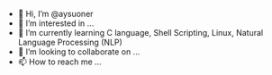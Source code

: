- 👋 Hi, I’m @aysuoner
- 👀 I’m interested in ...
- 🌱 I’m currently learning C language, Shell Scripting, Linux, Natural Language Processing (NLP)
- 💞️ I’m looking to collaborate on ...
- 📫 How to reach me ...

<!---
aysuoner/aysuoner is a ✨ special ✨ repository because its `README.md` (this file) appears on your GitHub profile.
You can click the Preview link to take a look at your changes.
--->
